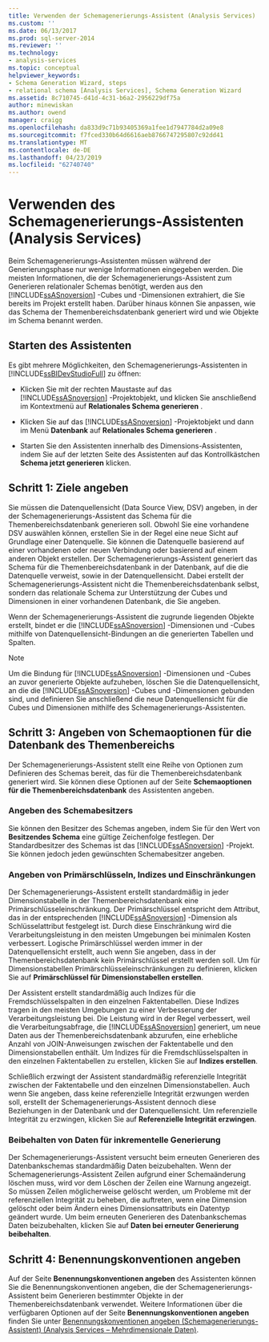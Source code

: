 ```yaml
---
title: Verwenden der Schemagenerierungs-Assistent (Analysis Services) | Microsoft-Dokumentation
ms.custom: ''
ms.date: 06/13/2017
ms.prod: sql-server-2014
ms.reviewer: ''
ms.technology:
- analysis-services
ms.topic: conceptual
helpviewer_keywords:
- Schema Generation Wizard, steps
- relational schema [Analysis Services], Schema Generation Wizard
ms.assetid: 8c710745-d41d-4c31-b6a2-2956229df75a
author: minewiskan
ms.author: owend
manager: craigg
ms.openlocfilehash: da833d9c71b93405369a1fee1d7947784d2a09e8
ms.sourcegitcommit: f7fced330b64d6616aeb8766747295807c92dd41
ms.translationtype: MT
ms.contentlocale: de-DE
ms.lasthandoff: 04/23/2019
ms.locfileid: "62740740"
---
```

# <a name="use-the-schema-generation-wizard-analysis-services"></a>Verwenden des Schemagenerierungs-Assistenten (Analysis Services)
  Beim Schemagenerierungs-Assistenten müssen während der Generierungsphase nur wenige Informationen eingegeben werden. Die meisten Informationen, die der Schemagenerierungs-Assistent zum Generieren relationaler Schemas benötigt, werden aus den [!INCLUDE[ssASnoversion](../../includes/ssasnoversion-md.md)] -Cubes und -Dimensionen extrahiert, die Sie bereits im Projekt erstellt haben. Darüber hinaus können Sie anpassen, wie das Schema der Themenbereichsdatenbank generiert wird und wie Objekte im Schema benannt werden.  
  
## <a name="start-the-wizard"></a>Starten des Assistenten  
 Es gibt mehrere Möglichkeiten, den Schemagenerierungs-Assistenten in [!INCLUDE[ssBIDevStudioFull](../../includes/ssbidevstudiofull-md.md)] zu öffnen:  
  
-   Klicken Sie mit der rechten Maustaste auf das [!INCLUDE[ssASnoversion](../../includes/ssasnoversion-md.md)] -Projektobjekt, und klicken Sie anschließend im Kontextmenü auf **Relationales Schema generieren** .  
  
-   Klicken Sie auf das [!INCLUDE[ssASnoversion](../../includes/ssasnoversion-md.md)] -Projektobjekt und dann im Menü **Datenbank** auf **Relationales Schema generieren** .  
  
-   Starten Sie den Assistenten innerhalb des Dimensions-Assistenten, indem Sie auf der letzten Seite des Assistenten auf das Kontrollkästchen **Schema jetzt generieren** klicken.  
  
## <a name="step-1-specify-targets"></a>Schritt 1: Ziele angeben  
 Sie müssen die Datenquellensicht (Data Source View, DSV) angeben, in der der Schemagenerierungs-Assistent das Schema für die Themenbereichsdatenbank generieren soll. Obwohl Sie eine vorhandene DSV auswählen können, erstellen Sie in der Regel eine neue Sicht auf Grundlage einer Datenquelle. Sie können die Datenquelle basierend auf einer vorhandenen oder neuen Verbindung oder basierend auf einem anderen Objekt erstellen. Der Schemagenerierungs-Assistent generiert das Schema für die Themenbereichsdatenbank in der Datenbank, auf die die Datenquelle verweist, sowie in der Datenquellensicht. Dabei erstellt der Schemagenerierungs-Assistent nicht die Themenbereichsdatenbank selbst, sondern das relationale Schema zur Unterstützung der Cubes und Dimensionen in einer vorhandenen Datenbank, die Sie angeben.  
  
 Wenn der Schemagenerierungs-Assistent die zugrunde liegenden Objekte erstellt, bindet er die [!INCLUDE[ssASnoversion](../../includes/ssasnoversion-md.md)] -Dimensionen und -Cubes mithilfe von Datenquellensicht-Bindungen an die generierten Tabellen und Spalten.  
  
> [!NOTE]  
>  Um die Bindung für [!INCLUDE[ssASnoversion](../../includes/ssasnoversion-md.md)] -Dimensionen und -Cubes an zuvor generierte Objekte aufzuheben, löschen Sie die Datenquellensicht, an die die [!INCLUDE[ssASnoversion](../../includes/ssasnoversion-md.md)] -Cubes und -Dimensionen gebunden sind, und definieren Sie anschließend die neue Datenquellensicht für die Cubes und Dimensionen mithilfe des Schemagenerierungs-Assistenten.  
  
## <a name="step-3-specify-schema-options-for-the-subject-area-database"></a>Schritt 3: Angeben von Schemaoptionen für die Datenbank des Themenbereichs  
 Der Schemagenerierungs-Assistent stellt eine Reihe von Optionen zum Definieren des Schemas bereit, das für die Themenbereichsdatenbank generiert wird. Sie können diese Optionen auf der Seite **Schemaoptionen für die Themenbereichsdatenbank** des Assistenten angeben.  
  
### <a name="specifying-the-schema-owner"></a>Angeben des Schemabesitzers  
 Sie können den Besitzer des Schemas angeben, indem Sie für den Wert von **Besitzendes Schema** eine gültige Zeichenfolge festlegen. Der Standardbesitzer des Schemas ist das [!INCLUDE[ssASnoversion](../../includes/ssasnoversion-md.md)] -Projekt. Sie können jedoch jeden gewünschten Schemabesitzer angeben.  
  
### <a name="specifying-primary-keys-indexes-and-constraints"></a>Angeben von Primärschlüsseln, Indizes und Einschränkungen  
 Der Schemagenerierungs-Assistent erstellt standardmäßig in jeder Dimensionstabelle in der Themenbereichsdatenbank eine Primärschlüsseleinschränkung. Der Primärschlüssel entspricht dem Attribut, das in der entsprechenden [!INCLUDE[ssASnoversion](../../includes/ssasnoversion-md.md)] -Dimension als Schlüsselattribut festgelegt ist. Durch diese Einschränkung wird die Verarbeitungsleistung in den meisten Umgebungen bei minimalen Kosten verbessert. Logische Primärschlüssel werden immer in der Datenquellensicht erstellt, auch wenn Sie angeben, dass in der Themenbereichsdatenbank kein Primärschlüssel erstellt werden soll. Um für Dimensionstabellen Primärschlüsseleinschränkungen zu definieren, klicken Sie auf **Primärschlüssel für Dimensionstabellen erstellen**.  
  
 Der Assistent erstellt standardmäßig auch Indizes für die Fremdschlüsselspalten in den einzelnen Faktentabellen. Diese Indizes tragen in den meisten Umgebungen zu einer Verbesserung der Verarbeitungsleistung bei. Die Leistung wird in der Regel verbessert, weil die Verarbeitungsabfrage, die [!INCLUDE[ssASnoversion](../../includes/ssasnoversion-md.md)] generiert, um neue Daten aus der Themenbereichsdatenbank abzurufen, eine erhebliche Anzahl von JOIN-Anweisungen zwischen der Faktentabelle und den Dimensionstabellen enthält. Um Indizes für die Fremdschlüsselspalten in den einzelnen Faktentabellen zu erstellen, klicken Sie auf **Indizes erstellen**.  
  
 Schließlich erzwingt der Assistent standardmäßig referenzielle Integrität zwischen der Faktentabelle und den einzelnen Dimensionstabellen. Auch wenn Sie angeben, dass keine referenzielle Integrität erzwungen werden soll, erstellt der Schemagenerierungs-Assistent dennoch diese Beziehungen in der Datenbank und der Datenquellensicht. Um referenzielle Integrität zu erzwingen, klicken Sie auf **Referenzielle Integrität erzwingen**.  
  
### <a name="preserving-data-for-incremental-generation"></a>Beibehalten von Daten für inkrementelle Generierung  
 Der Schemagenerierungs-Assistent versucht beim erneuten Generieren des Datenbankschemas standardmäßig Daten beizubehalten. Wenn der Schemagenerierungs-Assistent Zeilen aufgrund einer Schemaänderung löschen muss, wird vor dem Löschen der Zeilen eine Warnung angezeigt. So müssen Zeilen möglicherweise gelöscht werden, um Probleme mit der referenziellen Integrität zu beheben, die auftreten, wenn eine Dimension gelöscht oder beim Ändern eines Dimensionsattributs ein Datentyp geändert wurde. Um beim erneuten Generieren des Datenbankschemas Daten beizubehalten, klicken Sie auf **Daten bei erneuter Generierung beibehalten**.  
  
## <a name="step-4-specify-naming-conventions"></a>Schritt 4: Benennungskonventionen angeben  
 Auf der Seite **Benennungskonventionen angeben** des Assistenten können Sie die Benennungskonventionen angeben, die der Schemagenerierungs-Assistent beim Generieren bestimmter Objekte in der Themenbereichsdatenbank verwendet. Weitere Informationen über die verfügbaren Optionen auf der Seite **Benennungskonventionen angeben** finden Sie unter [Benennungskonventionen angeben &#40;Schemagenerierungs-Assistent&#41; &#40;Analysis Services – Mehrdimensionale Daten&#41;](../specify-naming-conventions-schema-generation-analysis-services-multidimensional-data.md).  
  
  
